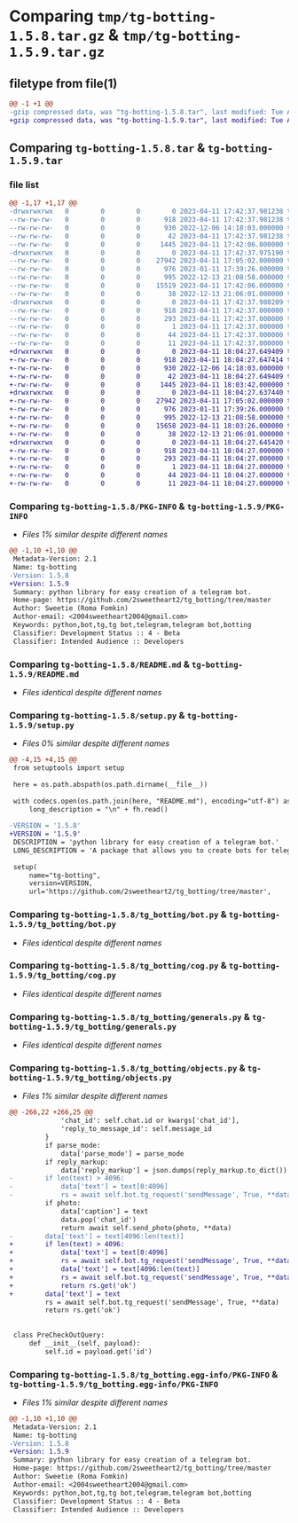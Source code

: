 # Comparing `tmp/tg-botting-1.5.8.tar.gz` & `tmp/tg-botting-1.5.9.tar.gz`

## filetype from file(1)

```diff
@@ -1 +1 @@
-gzip compressed data, was "tg-botting-1.5.8.tar", last modified: Tue Apr 11 17:42:37 2023, max compression
+gzip compressed data, was "tg-botting-1.5.9.tar", last modified: Tue Apr 11 18:04:27 2023, max compression
```

## Comparing `tg-botting-1.5.8.tar` & `tg-botting-1.5.9.tar`

### file list

```diff
@@ -1,17 +1,17 @@
-drwxrwxrwx   0        0        0        0 2023-04-11 17:42:37.981238 tg-botting-1.5.8/
--rw-rw-rw-   0        0        0      918 2023-04-11 17:42:37.981238 tg-botting-1.5.8/PKG-INFO
--rw-rw-rw-   0        0        0      930 2022-12-06 14:18:03.000000 tg-botting-1.5.8/README.md
--rw-rw-rw-   0        0        0       42 2023-04-11 17:42:37.981238 tg-botting-1.5.8/setup.cfg
--rw-rw-rw-   0        0        0     1445 2023-04-11 17:42:06.000000 tg-botting-1.5.8/setup.py
-drwxrwxrwx   0        0        0        0 2023-04-11 17:42:37.975190 tg-botting-1.5.8/tg_botting/
--rw-rw-rw-   0        0        0    27942 2023-04-11 17:05:02.000000 tg-botting-1.5.8/tg_botting/bot.py
--rw-rw-rw-   0        0        0      976 2023-01-11 17:39:26.000000 tg-botting-1.5.8/tg_botting/cog.py
--rw-rw-rw-   0        0        0      995 2022-12-13 21:08:58.000000 tg-botting-1.5.8/tg_botting/generals.py
--rw-rw-rw-   0        0        0    15519 2023-04-11 17:42:06.000000 tg-botting-1.5.8/tg_botting/objects.py
--rw-rw-rw-   0        0        0       38 2022-12-13 21:06:01.000000 tg-botting-1.5.8/tg_botting/user_utils.py
-drwxrwxrwx   0        0        0        0 2023-04-11 17:42:37.980209 tg-botting-1.5.8/tg_botting.egg-info/
--rw-rw-rw-   0        0        0      918 2023-04-11 17:42:37.000000 tg-botting-1.5.8/tg_botting.egg-info/PKG-INFO
--rw-rw-rw-   0        0        0      293 2023-04-11 17:42:37.000000 tg-botting-1.5.8/tg_botting.egg-info/SOURCES.txt
--rw-rw-rw-   0        0        0        1 2023-04-11 17:42:37.000000 tg-botting-1.5.8/tg_botting.egg-info/dependency_links.txt
--rw-rw-rw-   0        0        0       44 2023-04-11 17:42:37.000000 tg-botting-1.5.8/tg_botting.egg-info/requires.txt
--rw-rw-rw-   0        0        0       11 2023-04-11 17:42:37.000000 tg-botting-1.5.8/tg_botting.egg-info/top_level.txt
+drwxrwxrwx   0        0        0        0 2023-04-11 18:04:27.649409 tg-botting-1.5.9/
+-rw-rw-rw-   0        0        0      918 2023-04-11 18:04:27.647414 tg-botting-1.5.9/PKG-INFO
+-rw-rw-rw-   0        0        0      930 2022-12-06 14:18:03.000000 tg-botting-1.5.9/README.md
+-rw-rw-rw-   0        0        0       42 2023-04-11 18:04:27.649409 tg-botting-1.5.9/setup.cfg
+-rw-rw-rw-   0        0        0     1445 2023-04-11 18:03:42.000000 tg-botting-1.5.9/setup.py
+drwxrwxrwx   0        0        0        0 2023-04-11 18:04:27.637440 tg-botting-1.5.9/tg_botting/
+-rw-rw-rw-   0        0        0    27942 2023-04-11 17:05:02.000000 tg-botting-1.5.9/tg_botting/bot.py
+-rw-rw-rw-   0        0        0      976 2023-01-11 17:39:26.000000 tg-botting-1.5.9/tg_botting/cog.py
+-rw-rw-rw-   0        0        0      995 2022-12-13 21:08:58.000000 tg-botting-1.5.9/tg_botting/generals.py
+-rw-rw-rw-   0        0        0    15658 2023-04-11 18:03:26.000000 tg-botting-1.5.9/tg_botting/objects.py
+-rw-rw-rw-   0        0        0       38 2022-12-13 21:06:01.000000 tg-botting-1.5.9/tg_botting/user_utils.py
+drwxrwxrwx   0        0        0        0 2023-04-11 18:04:27.645420 tg-botting-1.5.9/tg_botting.egg-info/
+-rw-rw-rw-   0        0        0      918 2023-04-11 18:04:27.000000 tg-botting-1.5.9/tg_botting.egg-info/PKG-INFO
+-rw-rw-rw-   0        0        0      293 2023-04-11 18:04:27.000000 tg-botting-1.5.9/tg_botting.egg-info/SOURCES.txt
+-rw-rw-rw-   0        0        0        1 2023-04-11 18:04:27.000000 tg-botting-1.5.9/tg_botting.egg-info/dependency_links.txt
+-rw-rw-rw-   0        0        0       44 2023-04-11 18:04:27.000000 tg-botting-1.5.9/tg_botting.egg-info/requires.txt
+-rw-rw-rw-   0        0        0       11 2023-04-11 18:04:27.000000 tg-botting-1.5.9/tg_botting.egg-info/top_level.txt
```

### Comparing `tg-botting-1.5.8/PKG-INFO` & `tg-botting-1.5.9/PKG-INFO`

 * *Files 1% similar despite different names*

```diff
@@ -1,10 +1,10 @@
 Metadata-Version: 2.1
 Name: tg-botting
-Version: 1.5.8
+Version: 1.5.9
 Summary: python library for easy creation of a telegram bot.
 Home-page: https://github.com/2sweetheart2/tg_botting/tree/master
 Author: Sweetie (Roma Fomkin)
 Author-email: <2004sweetheart2004@gmail.com>
 Keywords: python,bot,tg,tg bot,telegram,telegram bot,botting
 Classifier: Development Status :: 4 - Beta
 Classifier: Intended Audience :: Developers
```

### Comparing `tg-botting-1.5.8/README.md` & `tg-botting-1.5.9/README.md`

 * *Files identical despite different names*

### Comparing `tg-botting-1.5.8/setup.py` & `tg-botting-1.5.9/setup.py`

 * *Files 0% similar despite different names*

```diff
@@ -4,15 +4,15 @@
 from setuptools import setup
 
 here = os.path.abspath(os.path.dirname(__file__))
 
 with codecs.open(os.path.join(here, "README.md"), encoding="utf-8") as fh:
     long_description = "\n" + fh.read()
 
-VERSION = '1.5.8'
+VERSION = '1.5.9'
 DESCRIPTION = 'python library for easy creation of a telegram bot.'
 LONG_DESCRIPTION = 'A package that allows you to create bots for telegram using its entire API.'
 
 setup(
     name="tg-botting",
     version=VERSION,
     url='https://github.com/2sweetheart2/tg_botting/tree/master',
```

### Comparing `tg-botting-1.5.8/tg_botting/bot.py` & `tg-botting-1.5.9/tg_botting/bot.py`

 * *Files identical despite different names*

### Comparing `tg-botting-1.5.8/tg_botting/cog.py` & `tg-botting-1.5.9/tg_botting/cog.py`

 * *Files identical despite different names*

### Comparing `tg-botting-1.5.8/tg_botting/generals.py` & `tg-botting-1.5.9/tg_botting/generals.py`

 * *Files identical despite different names*

### Comparing `tg-botting-1.5.8/tg_botting/objects.py` & `tg-botting-1.5.9/tg_botting/objects.py`

 * *Files 1% similar despite different names*

```diff
@@ -266,22 +266,25 @@
             'chat_id': self.chat.id or kwargs['chat_id'],
             'reply_to_message_id': self.message_id
         }
         if parse_mode:
             data['parse_mode'] = parse_mode
         if reply_markup:
             data['reply_markup'] = json.dumps(reply_markup.to_dict())
-        if len(text) > 4096:
-            data['text'] = text[0:4096]
-            rs = await self.bot.tg_request('sendMessage', True, **data)
         if photo:
             data['caption'] = text
             data.pop('chat_id')
             return await self.send_photo(photo, **data)
-        data['text'] = text[4096:len(text)]
+        if len(text) > 4096:
+            data['text'] = text[0:4096]
+            rs = await self.bot.tg_request('sendMessage', True, **data)
+            data['text'] = text[4096:len(text)]
+            rs = await self.bot.tg_request('sendMessage', True, **data)
+            return rs.get('ok')
+        data['text'] = text
         rs = await self.bot.tg_request('sendMessage', True, **data)
         return rs.get('ok')
 
 
 class PreCheckOutQuery:
     def __init__(self, payload):
         self.id = payload.get('id')
```

### Comparing `tg-botting-1.5.8/tg_botting.egg-info/PKG-INFO` & `tg-botting-1.5.9/tg_botting.egg-info/PKG-INFO`

 * *Files 1% similar despite different names*

```diff
@@ -1,10 +1,10 @@
 Metadata-Version: 2.1
 Name: tg-botting
-Version: 1.5.8
+Version: 1.5.9
 Summary: python library for easy creation of a telegram bot.
 Home-page: https://github.com/2sweetheart2/tg_botting/tree/master
 Author: Sweetie (Roma Fomkin)
 Author-email: <2004sweetheart2004@gmail.com>
 Keywords: python,bot,tg,tg bot,telegram,telegram bot,botting
 Classifier: Development Status :: 4 - Beta
 Classifier: Intended Audience :: Developers
```

